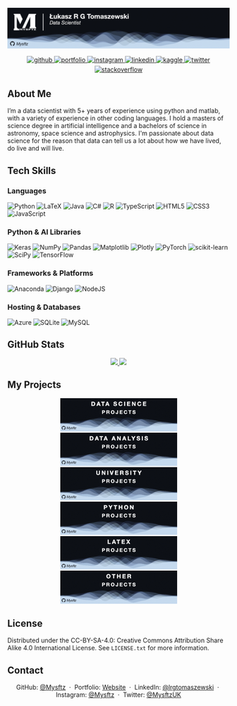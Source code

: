 <a name="readme-top"></a>
<div align="center">

![alt text](assets/READMEHeader.jpeg)

<a href="https://github.com/Mysftz" target="_blank">
<img src=https://img.shields.io/badge/github-%2324292e.svg?&style=for-the-badge&logo=github&logoColor=white alt=github style="margin-bottom: 5px;" />
</a>
<a href="https://mysftz.github.io" target="_blank">
<img src=https://img.shields.io/badge/Portfolio-%23000000.svg?style=for-the-badge&logo=firefox&logoColor=#FF7139 alt=portfolio style="margin-bottom: 5px;" />
</a>
<a href="https://instagram.com/Mysftz" target="_blank">
<img src=https://img.shields.io/badge/instagram-%23000000.svg?&style=for-the-badge&logo=instagram&logoColor=white alt=instagram style="margin-bottom: 5px;" />
</a>
<a href="https://linkedin.com/in/lrgtomaszewski" target="_blank">
<img src=https://img.shields.io/badge/linkedin-%231E77B5.svg?&style=for-the-badge&logo=linkedin&logoColor=white alt=linkedin style="margin-bottom: 5px;" />
</a>
<a href="https://www.kaggle.com/Mysftz" target="_blank">
<img src=https://img.shields.io/badge/kaggle-%2344BAE8.svg?&style=for-the-badge&logo=kaggle&logoColor=white alt=kaggle style="margin-bottom: 5px;" />
</a>
<a href="https://twitter.com/MysftzUK" target="_blank">
<img src=https://img.shields.io/badge/twitter-%2300acee.svg?&style=for-the-badge&logo=twitter&logoColor=white alt=twitter style="margin-bottom: 5px;" />  
</a>
<a href="https://stackoverflow.com/users/MysftzUK" target="_blank">
<img src=https://img.shields.io/badge/stackoverflow-%23F28032.svg?&style=for-the-badge&logo=stackoverflow&logoColor=white alt=stackoverflow style="margin-bottom: 5px;" />
</a> </div>  

<!-- ABOUT THE PROJECT -->
## About Me

I’m a data scientist with 5+ years of experience using python and matlab, with a variety of experience in other coding languages. I hold a masters of science degree in artificial intelligence and a bachelors of science in astronomy, space science and astrophysics. I'm passionate about data science for the reason that data can tell us a lot about how we have lived, do live and will live.

## Tech Skills
### Languages
![Python](https://img.shields.io/badge/python-3670A0?style=flat-square&logo=python&logoColor=ffdd54) 
![LaTeX](https://img.shields.io/badge/latex-%23008080.svg?style=flat-square&logo=latex&logoColor=white) 
![Java](https://img.shields.io/badge/java-%23ED8B00.svg?style=flat-square&logo=java&logoColor=white) 
![C#](https://img.shields.io/badge/c%23-%23239120.svg?style=flat-square&logo=c-sharp&logoColor=white) 
![R](https://img.shields.io/badge/r-%23276DC3.svg?style=flat-square&logo=r&logoColor=white) 
![TypeScript](https://img.shields.io/badge/typescript-%23007ACC.svg?style=flat-square&logo=typescript&logoColor=white) 
![HTML5](https://img.shields.io/badge/html5-%23E34F26.svg?style=flat-square&logo=html5&logoColor=white) 
![CSS3](https://img.shields.io/badge/css3-%231572B6.svg?style=flat-square&logo=css3&logoColor=white) 
![JavaScript](https://img.shields.io/badge/javascript-%23323330.svg?style=flat-square&logo=javascript&logoColor=%23F7DF1E) 

### Python & AI Libraries
![Keras](https://img.shields.io/badge/Keras-%23D00000.svg?style=flat-square&logo=Keras&logoColor=white) 
![NumPy](https://img.shields.io/badge/numpy-%23013243.svg?style=flat-square&logo=numpy&logoColor=white) 
![Pandas](https://img.shields.io/badge/pandas-%23150458.svg?style=flat-square&logo=pandas&logoColor=white) 
![Matplotlib](https://img.shields.io/badge/Matplotlib-%23ffffff.svg?style=flat-square&logo=Matplotlib&logoColor=black)
![Plotly](https://img.shields.io/badge/Plotly-%233F4F75.svg?style=flat-square&logo=plotly&logoColor=white) 
![PyTorch](https://img.shields.io/badge/PyTorch-%23EE4C2C.svg?style=flat-square&logo=PyTorch&logoColor=white) 
![scikit-learn](https://img.shields.io/badge/scikit--learn-%23F7931E.svg?style=flat-square&logo=scikit-learn&logoColor=white) 
![SciPy](https://img.shields.io/badge/SciPy-%230C55A5.svg?style=flat-square&logo=scipy&logoColor=%white) 
![TensorFlow](https://img.shields.io/badge/TensorFlow-%23FF6F00.svg?style=flat-square&logo=TensorFlow&logoColor=white)

### Frameworks & Platforms
![Anaconda](https://img.shields.io/badge/Anaconda-%2344A833.svg?style=flat-square&logo=anaconda&logoColor=white) 
![Django](https://img.shields.io/badge/django-%23092E20.svg?style=flat-square&logo=django&logoColor=white) 
![NodeJS](https://img.shields.io/badge/node.js-6DA55F?style=flat-square&logo=node.js&logoColor=white)

### Hosting & Databases
![Azure](https://img.shields.io/badge/azure-%230072C6.svg?style=flat-square&logo=azure-devops&logoColor=white) 
![SQLite](https://img.shields.io/badge/sqlite-%2307405e.svg?style=flat-square&logo=sqlite&logoColor=white) 
![MySQL](https://img.shields.io/badge/mysql-%2300f.svg?style=flat-square&logo=mysql&logoColor=white)

## GitHub Stats

<div align="center">
<a href="https://github.com/Mysftz">
<!-- <img height="220px" src="https://github-readme-streak-stats.herokuapp.com/?user=Mysftz&theme=dark&hide_border=true&layout" /> -->
<img height="170px" src="https://github-readme-stats.vercel.app/api?username=Mysftz&theme=dark&hide_border=true&include_all_commits=true&count_private=true&bg_color=00000000" />
<img height="170px" src="https://github-readme-stats.vercel.app/api/top-langs/?username=Mysftz&theme=dark&hide_border=true&include_all_commits=true&count_private=true&layout=compact&bg_color=00000000" />
</a></div>

<!-- OTHER PROJECTS --> 
## My Projects
<div align="center">
<a href="https://github.com/stars/Mysftz/lists/data-science-projects" style="margin:10px; margin-bottom:50px"><img src="assets/Button-DataScience.jpeg" alt="Data Science Projects Button" width="265" height="75"></a>
<a href="https://github.com/stars/Mysftz/lists/data-analysis-projects" style="margin:10px; margin-bottom:50px"><img src="assets/Button-DataAnalysis.jpeg" alt="Data Analysis Projects Button" width="265" height="75"></a>
<a href="https://github.com/stars/Mysftz/lists/university-projects" style="margin:10px; margin-bottom:50px"><img src="assets/Button-University.jpeg" alt="University Projects Button" width="265" height="75"></a>
<a href="https://github.com/stars/Mysftz/lists/python-projects" style="margin:10px; margin-bottom:50px"><img src="assets/Button-Python.jpeg" alt="Python Projects Button" width="265" height="75"></a>
<a href="https://github.com/stars/Mysftz/lists/latex-projects" style="margin:10px; padding-bottom:50px"><img src="assets/Button-Latex.jpeg" alt="LaTeX Projects Button" width="265" height="75"></a>
<a href="https://github.com/stars/Mysftz/lists/other-projects" style="margin:10px; margin-bottom:50px"><img src="assets/Button-Other.jpeg" alt="Other Projects Button" width="265" height="75"></a>
</div>

<!-- LICENSE -->
## License
Distributed under the CC-BY-SA-4.0: Creative Commons Attribution Share Alike 4.0 International License. See `LICENSE.txt` for more information.

<!-- CONTACT -->
## Contact
<div align="center">

GitHub: [@Mysftz](https://github.com/Mysftz) &nbsp;&middot;&nbsp; Portfolio: [Website](https://mysftz.github.io) &nbsp;&middot;&nbsp; LinkedIn: [@lrgtomaszewski](https://www.linkedin.com/in/lrgtomaszewski/) &nbsp;&middot;&nbsp; Instagram: [@Mysftz](https://www.instagram.com/mysftz/) &nbsp;&middot;&nbsp; Twitter: [@MysftzUK](https://twitter.com/MysftzUK)
</div>
